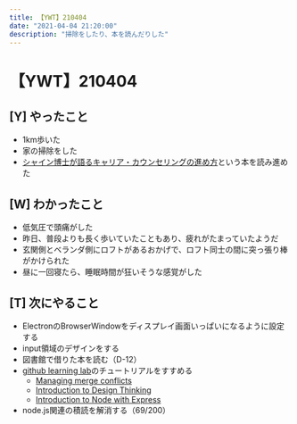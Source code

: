 ```yaml
---
title: 【YWT】210404
date: "2021-04-04 21:20:00"
description: "掃除をしたり、本を読んだりした"
---
```


# 【YWT】210404

## [Y] やったこと

- 1km歩いた
- 家の掃除をした
- [シャイン博士が語るキャリア・カウンセリングの進め方](https://gist.github.com/LeeDDHH/cd52dec019405a17c743b4f322f07f0a)という本を読み進めた

## [W] わかったこと

- 低気圧で頭痛がした
- 昨日、普段よりも長く歩いていたこともあり、疲れがたまっていたようだ
- 玄関側とベランダ側にロフトがあるおかげで、ロフト同士の間に突っ張り棒がかけられた
- 昼に一回寝たら、睡眠時間が狂いそうな感覚がした

## [T] 次にやること

- ElectronのBrowserWindowをディスプレイ画面いっぱいになるように設定する
- input領域のデザインをする
- 図書館で借りた本を読む（D-12）
- [github learning lab](https://lab.github.com/githubtraining)のチュートリアルをすすめる
  - [Managing merge conflicts](https://lab.github.com/githubtraining/managing-merge-conflicts)
  - [Introduction to Design Thinking](https://lab.github.com/githubtraining/introduction-to-design-thinking)
  - [Introduction to Node with Express](https://lab.github.com/everydeveloper/introduction-to-node-with-express)
- node.js関連の積読を解消する（69/200）
